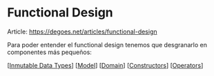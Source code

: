 # Functional Design

Article: https://degoes.net/articles/functional-design

Para poder entender el functional design tenemos que desgranarlo en componentes más pequeños:

[[Inmutable Data Types]]
[[Model]]
[[Domain]]
[[Constructors]]
[[Operators]]
   
[//begin]: # "Autogenerated link references for markdown compatibility"
[Inmutable Data Types]: inmutable-data-types "Inmutable Data Types"
[Model]: model "Model"
[Domain]: domain "Domain"
[Constructors]: constructors "Constructors"
[Operators]: operators "Operators"
[//end]: # "Autogenerated link references"